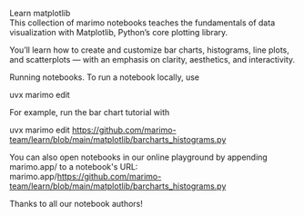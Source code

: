 Learn matplotlib  
This collection of marimo notebooks teaches the fundamentals of data visualization with Matplotlib, Python’s core plotting library.

You’ll learn how to create and customize bar charts, histograms, line plots, and scatterplots — with an emphasis on clarity, aesthetics, and interactivity.

Running notebooks. To run a notebook locally, use

uvx marimo edit <URL>

For example, run the bar chart tutorial with

uvx marimo edit https://github.com/marimo-team/learn/blob/main/matplotlib/barcharts_histograms.py

You can also open notebooks in our online playground by appending marimo.app/ to a notebook's URL:  
marimo.app/https://github.com/marimo-team/learn/blob/main/matplotlib/barcharts_histograms.py

Thanks to all our notebook authors!
